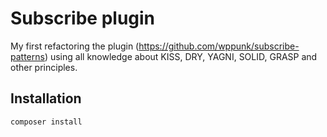 # Subscribe plugin

My first refactoring the plugin (https://github.com/wppunk/subscribe-patterns) using all knowledge about KISS, DRY,
YAGNI, SOLID, GRASP and other principles.

## Installation

```bash
composer install
```

